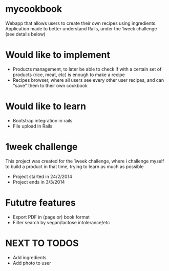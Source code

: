 mycookbook
==========
Webapp that allows users to create their own recipes using ingredients.
Application made to better understand Rails, under the 1week challenge (see details below)

Would like to implement
===========
- Products management, to later be able to check if with a certain set of products (rice, meat, etc) is enough to make a recipe
- Recipes browser, where all users see every other user recipes, and can "save" them to their own cookbook

Would like to learn
============
- Bootstrap integration in rails
- File upload in Rails

1week challenge
=============
This project was created for the 1week challenge, where i challenge myself to build a product in that time, trying to learn as much as possible
- Project started in 24/2/2014
- Project ends in 3/3/2014


Fututre features
=============
- Export PDF in (page or) book format
- Filter search by vegan/lactose intolerance/etc



NEXT TO TODOS
=============
- Add ingredients
- Add photo to user